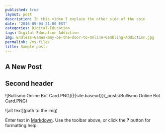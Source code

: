```yaml
---
published: true
layout: post
description: In this video I explain the other side of the coin
date: '2016-09-04 21:00 EST'
categories: Digital-Education
tags: Digital-Education Addiction
img: Endless-Games-may-be-the-door-to-Online-Gambling-Addiction.jpg
permalink: /my-file/
title: Sample post.
---
```

## A New Post


## Second header

![Bullismo Online Bot Card.PNG]({{site.baseurl}}/_posts/Bullismo Online Bot Card.PNG)

![alt text](path to the img)

Enter text in [Markdown](http://daringfireball.net/projects/markdown/). Use the toolbar above, or click the **?** button for formatting help.
